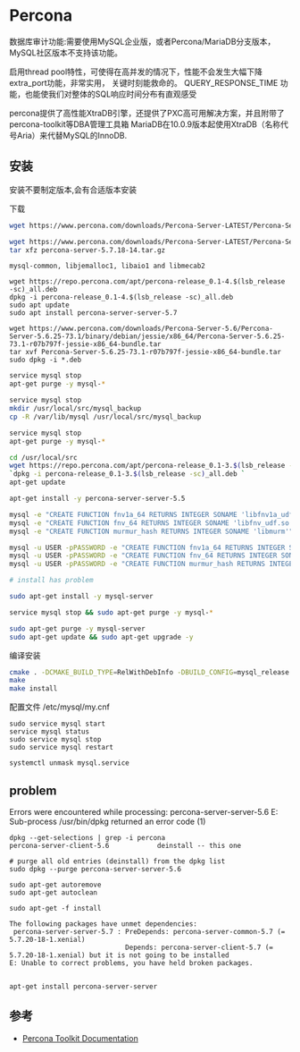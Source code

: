 
# Percona

数据库审计功能:需要使用MySQL企业版，或者Percona/MariaDB分支版本，MySQL社区版本不支持该功能。

启用thread pool特性，可使得在高并发的情况下，性能不会发生大幅下降
extra_port功能，非常实用， 关键时刻能救命的。
QUERY_RESPONSE_TIME 功能，也能使我们对整体的SQL响应时间分布有直观感受

percona提供了高性能XtraDB引擎，还提供了PXC高可用解决方案，并且附带了percona-toolkit等DBA管理工具箱
MariaDB在10.0.9版本起使用XtraDB（名称代号Aria）来代替MySQL的InnoDB.

## 安装

安装不要制定版本,会有合适版本安装

下载
```sh
wget https://www.percona.com/downloads/Percona-Server-LATEST/Percona-Server-5.7.18-14/binary/tarball/Percona-Server-5.7.18-14-Linux.x86_64.ssl100.tar.gz

wget https://www.percona.com/downloads/Percona-Server-LATEST/Percona-Server-5.7.18-14/source/tarball/percona-server-5.7.18-14.tar.gz
tar xfz percona-server-5.7.18-14.tar.gz
```

```shell
mysql-common, libjemalloc1, libaio1 and libmecab2

wget https://repo.percona.com/apt/percona-release_0.1-4.$(lsb_release -sc)_all.deb
dpkg -i percona-release_0.1-4.$(lsb_release -sc)_all.deb
sudo apt update
sudo apt install percona-server-server-5.7

wget https://www.percona.com/downloads/Percona-Server-5.6/Percona-Server-5.6.25-73.1/binary/debian/jessie/x86_64/Percona-Server-5.6.25-73.1-r07b797f-jessie-x86_64-bundle.tar
tar xvf Percona-Server-5.6.25-73.1-r07b797f-jessie-x86_64-bundle.tar
sudo dpkg -i *.deb
```

```sh
service mysql stop 
apt-get purge -y mysql-*

service mysql stop 
mkdir /usr/local/src/mysql_backup 
cp -R /var/lib/mysql /usr/local/src/mysql_backup

service mysql stop 
apt-get purge -y mysql-*

cd /usr/local/src 
wget https://repo.percona.com/apt/percona-release_0.1-3.$(lsb_release -sc)_all.deb 
`dpkg -i percona-release_0.1-3.$(lsb_release -sc)_all.deb `
apt-get update

apt-get install -y percona-server-server-5.5

mysql -e "CREATE FUNCTION fnv1a_64 RETURNS INTEGER SONAME 'libfnv1a_udf.so'" 
mysql -e "CREATE FUNCTION fnv_64 RETURNS INTEGER SONAME 'libfnv_udf.so'"
mysql -e "CREATE FUNCTION murmur_hash RETURNS INTEGER SONAME 'libmurm'"

mysql -u USER -pPASSWORD -e "CREATE FUNCTION fnv1a_64 RETURNS INTEGER SONAME 'libfnv1a_udf.so'"
mysql -u USER -pPASSWORD -e "CREATE FUNCTION fnv_64 RETURNS INTEGER SONAME 'libfnv_udf.so'"
mysql -u USER -pPASSWORD -e "CREATE FUNCTION murmur_hash RETURNS INTEGER SONAME 'libmurmur_udf.so'"

# install has problem

sudo apt-get install -y mysql-server

service mysql stop && sudo apt-get purge -y mysql-*

sudo apt-get purge -y mysql-server
sudo apt-get update && sudo apt-get upgrade -y
```

编译安装
```sh
cmake . -DCMAKE_BUILD_TYPE=RelWithDebInfo -DBUILD_CONFIG=mysql_release -DFEATURE_SET=community -DWITH_EMBEDDED_SERVER=OFF
make
make install

```

配置文件 /etc/mysql/my.cnf

```shell
sudo service mysql start
service mysql status
sudo service mysql stop
sudo service mysql restart

systemctl unmask mysql.service
```

## problem

Errors were encountered while processing:
 percona-server-server-5.6
E: Sub-process /usr/bin/dpkg returned an error code (1)

```language
dpkg --get-selections | grep -i percona
percona-server-client-5.6            deinstall -- this one

# purge all old entries (deinstall) from the dpkg list
sudo dpkg --purge percona-server-server-5.6

sudo apt-get autoremove
sudo apt-get autoclean

sudo apt-get -f install

The following packages have unmet dependencies:
 percona-server-server-5.7 : PreDepends: percona-server-common-5.7 (= 5.7.20-18-1.xenial)
                             Depends: percona-server-client-5.7 (= 5.7.20-18-1.xenial) but it is not going to be installed
E: Unable to correct problems, you have held broken packages.


apt-get install percona-server-server
```

## 参考

* [Percona Toolkit Documentation](https://www.percona.com/doc/percona-toolkit/2.1/index.html)
